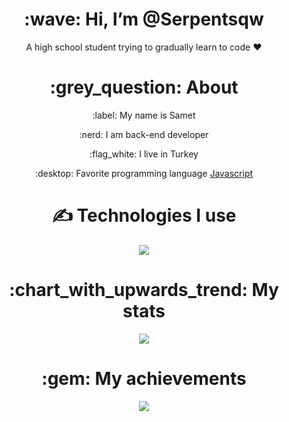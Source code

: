 <div align="center">
<h1> :wave: Hi, I’m @Serpentsqw </h1>
<p> A high school student trying to gradually learn to code ❤ </p>
  
<h1> :grey_question: About </h1>
  <p> :label: My name is Samet </p>
  <p> :nerd: I am back-end developer </p>
  <p> :flag_white: I live in Turkey </p>
  <p> :desktop: Favorite programming language <a href="https://tr.wikipedia.org/wiki/JavaScript"> Javascript </a> </p>


<h1> ✍ Technologies I use </h1>
<img src="https://skillicons.dev/icons?i=js,nodejs,mongodb,html,css,discord&theme=dark" />

<h1> :chart_with_upwards_trend: My stats </h1>
<img src="https://github-readme-stats.vercel.app/api?username=Serpentsqw&show_icons=true&theme=dark" />

<h1> :gem: My achievements </h1>
<img src="https://github-profile-trophy.vercel.app/?username=Serpentsqw&theme=onedark" />
